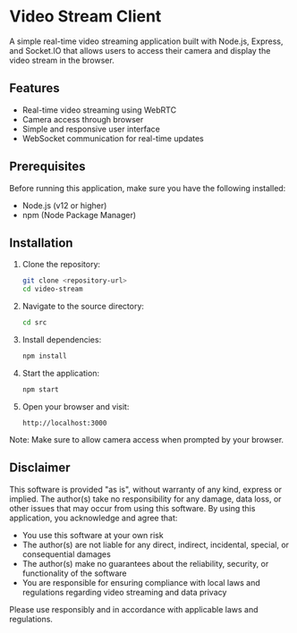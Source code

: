 # Video Stream Client

A simple real-time video streaming application built with Node.js, Express, and Socket.IO that allows users to access their camera and display the video stream in the browser.

## Features

- Real-time video streaming using WebRTC
- Camera access through browser
- Simple and responsive user interface
- WebSocket communication for real-time updates

## Prerequisites

Before running this application, make sure you have the following installed:
- Node.js (v12 or higher)
- npm (Node Package Manager)


## Installation

1. Clone the repository:
   ```bash
   git clone <repository-url>
   cd video-stream
   ```

2. Navigate to the source directory:
   ```bash
   cd src
   ```

3. Install dependencies:
   ```bash
   npm install
   ```

4. Start the application:
   ```bash
   npm start
   ```

5. Open your browser and visit:
   ```
   http://localhost:3000
   ```

Note: Make sure to allow camera access when prompted by your browser.

## Disclaimer

This software is provided "as is", without warranty of any kind, express or implied. The author(s) take no responsibility for any damage, data loss, or other issues that may occur from using this software. By using this application, you acknowledge and agree that:

- You use this software at your own risk
- The author(s) are not liable for any direct, indirect, incidental, special, or consequential damages
- The author(s) make no guarantees about the reliability, security, or functionality of the software
- You are responsible for ensuring compliance with local laws and regulations regarding video streaming and data privacy

Please use responsibly and in accordance with applicable laws and regulations.
